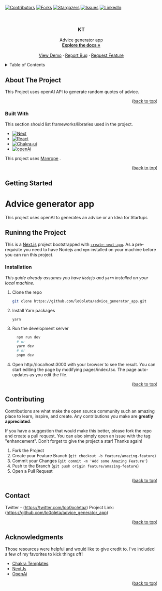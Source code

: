 <a name="readme-top"></a>

[![Contributors][contributors-shield]][contributors-url]
[![Forks][forks-shield]][forks-url]
[![Stargazers][stars-shield]][stars-url]
[![Issues][issues-shield]][issues-url]
[![LinkedIn][linkedin-shield]][linkedin-url]

<!-- PROJECT LOGO -->
<br />
<div align="center">
  <h3 align="center">KT</h3>

  <p align="center">
Advice generator app
    <br />
    <a href="https://github.com/lo0oleta/advice_generator_app"><strong>Explore the docs »</strong></a>
    <br />
    <br />
    <a href="https://advice-generator-app-git-feat-addhomepage-lo0oleta.vercel.app/">View Demo</a>
    ·
    <a href="https://github.com/lo0oleta/advice_generator_app/issues">Report Bug</a>
    ·
    <a href="https://github.com/lo0oleta/advice_generator_app/issues">Request Feature</a>
  </p>
  
</div>

<!-- TABLE OF CONTENTS -->
<details>
  <summary>Table of Contents</summary>
  <ol>
    <li>
      <a href="#about-the-project">About The Project</a>
      <ul>
        <li><a href="#built-with">Built With</a></li>
      </ul>
    </li>
    <li>
      <a href="#getting-started">Getting Started</a>
      <ul>
        <li><a href="#prerequisites">Prerequisites</a></li>
        <li><a href="#installation">Installation</a></li>
      </ul>
    </li>
    <li><a href="#usage">Usage</a></li>
    <li><a href="#contributing">Contributing</a></li>
    <li><a href="#license">License</a></li>
    <li><a href="#contact">Contact</a></li>
    <li><a href="#acknowledgments">Acknowledgments</a></li>
  </ol>
</details>

<!-- ABOUT THE PROJECT -->

## About The Project

This Project uses openAI API to generate random quotes of advice.

<p align="right">(<a href="#readme-top">back to top</a>)</p>

### Built With

This section should list frameworks/libraries used in the project.

- [![Next][next.js]][next-url]
- [![React][react.js]][react-url]
- [![Chakra-ui][chakra.ui]][chakra-url]
- [![openAi][openai.ui]][openai-url]

This project uses [Manrope](https://fonts.google.com/specimen/Manrope) .

<p align="right">(<a href="#readme-top">back to top</a>)</p>

<!-- GETTING STARTED -->

## Getting Started

# Advice generator app

This project uses openAI to generates an advice or an Idea for Startups

## Runinng the Project

This is a [Next.js](https://nextjs.org/) project bootstrapped with [`create-next-app`](https://github.com/vercel/next.js/tree/canary/packages/create-next-app). As a pre-requisite you need to have Nodejs and `npm`
installed on your machine before you can run this project.

### Installation

_This guide already assumes you have `Nodejs` and `yarn` installed on your local machine._

1. Clone the repo

   ```sh
   git clone https://github.com/lo0oleta/advice_generator_app.git
   ```

2. Install Yarn packages

   ```
   yarn
   ```

3. Run the development server

   ```sh
     npm run dev
     # or
     yarn dev
     # or
     pnpm dev
   ```

4. Open http://localhost:3000 with your browser to see the result. You can start editing the page by modifying pages/index.tsx. The page auto-updates as you edit the file.

<p align="right">(<a href="#readme-top">back to top</a>)</p>

<!-- CONTRIBUTING -->

## Contributing

Contributions are what make the open source community such an amazing place to learn, inspire, and create. Any contributions you make are **greatly appreciated**.

If you have a suggestion that would make this better, please fork the repo and create a pull request. You can also simply open an issue with the tag "enhancement".
Don't forget to give the project a star! Thanks again!

1. Fork the Project
2. Create your Feature Branch (`git checkout -b feature/amazing-feature`)
3. Commit your Changes (`git commit -m 'Add some Amazing Feature'`)
4. Push to the Branch (`git push origin feature/amazing-feature`)
5. Open a Pull Request

<p align="right">(<a href="#readme-top">back to top</a>)</p>

<!-- CONTACT -->

## Contact

Twitter - (https://twitter.com/loo0ooletaa)
Project Link:(https://github.com/lo0oleta/advice_generator_app)

<p align="right">(<a href="#readme-top">back to top</a>)</p>

<!-- ACKNOWLEDGMENTS -->

## Acknowledgments

Those resources were helpful and would like to give credit to. I've included a few of my favorites to kick things off!

- [Chakra Templates](https://chakra-templates.dev/)
- [NextJs](https://nextjs.org/)
- [OpenAi](https://openai.com/)

<p align="right">(<a href="#readme-top">back to top</a>)</p>

<!-- MARKDOWN LINKS & IMAGES -->
<!-- https://www.markdownguide.org/basic-syntax/#reference-style-links -->

[contributors-shield]: https://img.shields.io/badge/Contributors-1-green
[contributors-url]: https://github.com/lo0oleta/news-homepage/graphs/contributors
[forks-shield]: https://img.shields.io/badge/Forks-0-blue
[forks-url]: https://github.com/lo0oleta/news-homepage/forks
[stars-shield]: https://img.shields.io/badge/Stars-0-blue
[stars-url]: https://github.com/lo0oleta/news-homepage/stargazers
[issues-shield]: https://img.shields.io/badge/Issues-0-blue
[issues-url]: https://github.com/lo0oleta/news-homepage/issues
[linkedin-shield]: https://img.shields.io/badge/-LinkedIn-black.svg
[linkedin-url]: https://www.linkedin.com/in/alaaalnous
[product-screenshot]: images/screenshot_desktop.png
[next.js]: https://img.shields.io/badge/next.js-000000?style=for-the-badge&logo=nextdotjs&logoColor=white
[next-url]: https://nextjs.org/
[react.js]: https://img.shields.io/badge/React-20232A?style=for-the-badge&logo=react&logoColor=61DAFB
[react-url]: https://reactjs.org/
[chakra.ui]: https://camo.githubusercontent.com/9be161579f0737f301d45929820470e22ad2af41a92524b150dca40fce3c765d/68747470733a2f2f696d672e736869656c64732e696f2f7374617469632f76313f7374796c653d666f722d7468652d6261646765266d6573736167653d4368616b72612b554926636f6c6f723d333139373935266c6f676f3d4368616b72612b5549266c6f676f436f6c6f723d464646464646266c6162656c3d
[chakra-url]: https://chakra-ui.com/
[openai.ui]: https://camo.githubusercontent.com/ea872adb9aba9cf6b4e976262f6d4b83b97972d0d5a7abccfde68eb2ae55325f/68747470733a2f2f696d672e736869656c64732e696f2f7374617469632f76313f7374796c653d666f722d7468652d6261646765266d6573736167653d4f70656e414926636f6c6f723d343132393931266c6f676f3d4f70656e4149266c6f676f436f6c6f723d464646464646266c6162656c3d
[openai-url]: https://openai.com/
